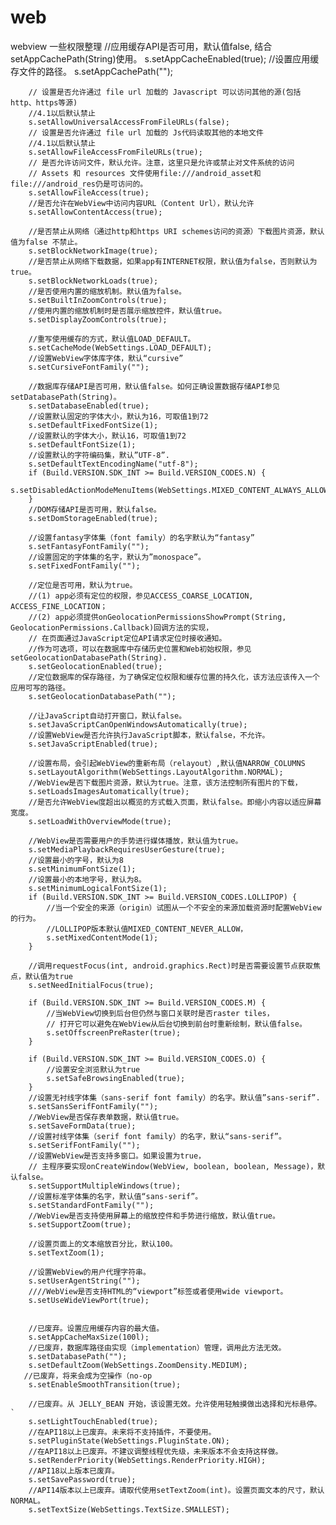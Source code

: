 # web
webview 一些权限整理
        //应用缓存API是否可用，默认值false, 结合setAppCachePath(String)使用。
        s.setAppCacheEnabled(true);
        //设置应用缓存文件的路径。
        s.setAppCachePath("");


        // 设置是否允许通过 file url 加载的 Javascript 可以访问其他的源(包括http、https等源)
        //4.1以后默认禁止
        s.setAllowUniversalAccessFromFileURLs(false);
        // 设置是否允许通过 file url 加载的 Js代码读取其他的本地文件
        //4.1以后默认禁止
        s.setAllowFileAccessFromFileURLs(true);
        // 是否允许访问文件，默认允许。注意，这里只是允许或禁止对文件系统的访问
        // Assets 和 resources 文件使用file:///android_asset和file:///android_res仍是可访问的。
        s.setAllowFileAccess(true);
        //是否允许在WebView中访问内容URL（Content Url），默认允许
        s.setAllowContentAccess(true);

        //是否禁止从网络（通过http和https URI schemes访问的资源）下载图片资源，默认值为false 不禁止。
        s.setBlockNetworkImage(true);
        //是否禁止从网络下载数据，如果app有INTERNET权限，默认值为false，否则默认为true。
        s.setBlockNetworkLoads(true);
        //是否使用内置的缩放机制。默认值为false。
        s.setBuiltInZoomControls(true);
        //使用内置的缩放机制时是否展示缩放控件，默认值true。
        s.setDisplayZoomControls(true);

        //重写使用缓存的方式，默认值LOAD_DEFAULT。
        s.setCacheMode(WebSettings.LOAD_DEFAULT);
        //设置WebView字体库字体，默认“cursive”
        s.setCursiveFontFamily("");

        //数据库存储API是否可用，默认值false。如何正确设置数据存储API参见setDatabasePath(String)。
        s.setDatabaseEnabled(true);
        //设置默认固定的字体大小，默认为16，可取值1到72
        s.setDefaultFixedFontSize(1);
        //设置默认的字体大小，默认16，可取值1到72
        s.setDefaultFontSize(1);
        //设置默认的字符编码集，默认”UTF-8”.
        s.setDefaultTextEncodingName("utf-8");
        if (Build.VERSION.SDK_INT >= Build.VERSION_CODES.N) {
            s.setDisabledActionModeMenuItems(WebSettings.MIXED_CONTENT_ALWAYS_ALLOW);
        }
        //DOM存储API是否可用，默认false。
        s.setDomStorageEnabled(true);

        //设置fantasy字体集（font family）的名字默认为“fantasy”
        s.setFantasyFontFamily("");
        //设置固定的字体集的名字，默认为”monospace”。
        s.setFixedFontFamily("");

        //定位是否可用，默认为true。
        //(1) app必须有定位的权限，参见ACCESS_COARSE_LOCATION, ACCESS_FINE_LOCATION；
        //(2) app必须提供onGeolocationPermissionsShowPrompt(String, GeolocationPermissions.Callback)回调方法的实现，
        // 在页面通过JavaScript定位API请求定位时接收通知。
        //作为可选项，可以在数据库中存储历史位置和Web初始权限，参见setGeolocationDatabasePath(String).
        s.setGeolocationEnabled(true);
        //定位数据库的保存路径，为了确保定位权限和缓存位置的持久化，该方法应该传入一个应用可写的路径。
        s.setGeolocationDatabasePath("");

        //让JavaScript自动打开窗口，默认false。
        s.setJavaScriptCanOpenWindowsAutomatically(true);
        //设置WebView是否允许执行JavaScript脚本，默认false，不允许。
        s.setJavaScriptEnabled(true);

        //设置布局，会引起WebView的重新布局（relayout）,默认值NARROW_COLUMNS
        s.setLayoutAlgorithm(WebSettings.LayoutAlgorithm.NORMAL);
        //WebView是否下载图片资源，默认为true。注意，该方法控制所有图片的下载，
        s.setLoadsImagesAutomatically(true);
        //是否允许WebView度超出以概览的方式载入页面，默认false。即缩小内容以适应屏幕宽度。
        s.setLoadWithOverviewMode(true);

        //WebView是否需要用户的手势进行媒体播放，默认值为true。
        s.setMediaPlaybackRequiresUserGesture(true);
        //设置最小的字号，默认为8
        s.setMinimumFontSize(1);
        //设置最小的本地字号，默认为8。
        s.setMinimumLogicalFontSize(1);
        if (Build.VERSION.SDK_INT >= Build.VERSION_CODES.LOLLIPOP) {
            //当一个安全的来源（origin）试图从一个不安全的来源加载资源时配置WebView的行为。
            //LOLLIPOP版本默认值MIXED_CONTENT_NEVER_ALLOW，
            s.setMixedContentMode(1);
        }

        //调用requestFocus(int, android.graphics.Rect)时是否需要设置节点获取焦点，默认值为true
        s.setNeedInitialFocus(true);

        if (Build.VERSION.SDK_INT >= Build.VERSION_CODES.M) {
            //当WebView切换到后台但仍然与窗口关联时是否raster tiles，
            // 打开它可以避免在WebView从后台切换到前台时重新绘制，默认值false。
            s.setOffscreenPreRaster(true);
        }

        if (Build.VERSION.SDK_INT >= Build.VERSION_CODES.O) {
            //设置安全浏览默认为true
            s.setSafeBrowsingEnabled(true);
        }
        //设置无衬线字体集（sans-serif font family）的名字。默认值”sans-serif”.
        s.setSansSerifFontFamily("");
        //WebView是否保存表单数据，默认值true。
        s.setSaveFormData(true);
        //设置衬线字体集（serif font family）的名字，默认“sans-serif”。
        s.setSerifFontFamily("");
        //设置WebView是否支持多窗口。如果设置为true，
        // 主程序要实现onCreateWindow(WebView, boolean, boolean, Message)，默认false。
        s.setSupportMultipleWindows(true);
        //设置标准字体集的名字，默认值“sans-serif”。
        s.setStandardFontFamily("");
        //WebView是否支持使用屏幕上的缩放控件和手势进行缩放，默认值true。
        s.setSupportZoom(true);

        //设置页面上的文本缩放百分比，默认100。
        s.setTextZoom(1);

        //设置WebView的用户代理字符串。
        s.setUserAgentString("");
        ////WebView是否支持HTML的“viewport”标签或者使用wide viewport。
        s.setUseWideViewPort(true);


        //已废弃。设置应用缓存内容的最大值。
        s.setAppCacheMaxSize(100l);
        //已废弃，数据库路径由实现（implementation）管理，调用此方法无效。
        s.setDatabasePath("");
        s.setDefaultZoom(WebSettings.ZoomDensity.MEDIUM);
       //已废弃，将来会成为空操作（no-op
        s.setEnableSmoothTransition(true);

        //已废弃。从 JELLY_BEAN 开始，该设置无效。允许使用轻触摸做出选择和光标悬停。`
        s.setLightTouchEnabled(true);
        //在API18以上已废弃。未来将不支持插件，不要使用。
        s.setPluginState(WebSettings.PluginState.ON);
        //在API18以上已废弃。不建议调整线程优先级，未来版本不会支持这样做。
        s.setRenderPriority(WebSettings.RenderPriority.HIGH);
        //API18以上版本已废弃。
        s.setSavePassword(true);
        //API14版本以上已废弃。请取代使用setTextZoom(int)。设置页面文本的尺寸，默认NORMAL。
        s.setTextSize(WebSettings.TextSize.SMALLEST);
